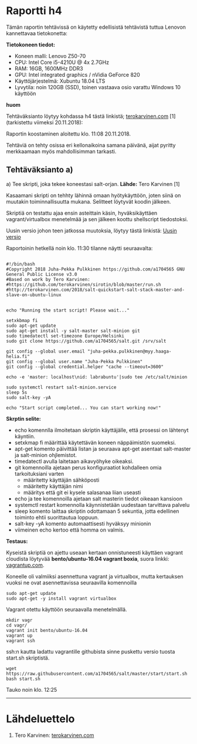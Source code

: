 # Raportti h4

Tämän raportin tehtävissä on käytetty edellisistä tehtävistä tuttua Lenovon kannettavaa tietokonetta:


**Tietokoneen tiedot:**

* Koneen malli: Lenovo Z50-70
* CPU: Intel Core i5-4210U @ 4x 2.7GHz
* RAM: 16GB, 1600MHz DDR3
* GPU: Intel integrated graphics / nVidia GeForce 820
* Käyttöjärjestelmä: Xubuntu 18.04 LTS
* Lyvytila: noin 120GB (SSD), toinen vastaava osio varattu Windows 10 käyttöön


**huom**

Tehtäväksianto löytyy kohdassa h4 tästä linkistä; [terokarvinen.com](http://terokarvinen.com/2018/aikataulu-%e2%80%93-palvelinten-hallinta-ict4tn022-3004-ti-ja-3002-to-%e2%80%93-loppukevat-2018-5p) [1] (tarkistettu viimeksi 20.11.2018):



Raportin koostaminen aloitettu klo. 11:08 20.11.2018.

Tehtäviä on tehty osissa eri kellonaikoina samana päivänä, aijat pyritty merkkaamaan myös mahdollisimman tarkasti.


## Tehtäväksianto a)

a) Tee skripti, joka tekee koneestasi salt-orjan. **Lähde:** Tero Karvinen [1]


Kasaamani skripti on tehhty lähinnä omaan hyötykäyttöön, joten siinä on muutakin toiminnallisuutta mukana. Selitteet löytyvät koodin jälkeen.


Skriptiä on testattu ajaa ensin asteittain käsin, hyväksikäyttäen vagrant/virtualbox menetelmää ja sen jälkeen koottu shellscript tiedostoksi.

Uusin versio johon teen jatkossa muutoksia, löytyy tästä linkistä: [Uusin versio](https://raw.githubusercontent.com/a1704565/salt/master/start/start.sh)



Raportoinin hetkellä noin klo. 11:30 tilanne näytti seuraavalta:

```Shell

#!/bin/bash
#Copyright 2018 Juha-Pekka Pulkkinen https://github.com/a1704565 GNU General Public License v3.0
#Based on work by Tero Karvinen:
#https://github.com/terokarvinen/sirotin/blob/master/run.sh
#http://terokarvinen.com/2018/salt-quickstart-salt-stack-master-and-slave-on-ubuntu-linux


echo "Running the start script! Please wait..."

setxkbmap fi
sudo apt-get update
sudo apt-get install -y salt-master salt-minion git
sudo timedatectl set-timezone Europe/Helsinki
sudo git clone https://github.com/a1704565/salt.git /srv/salt

git config --global user.email "juha-pekka.pulkkinen@myy.haaga-helia.fi"
git config --global user.name "Juha-Pekka Pulkkinen"
git config --global credential.helper "cache --timeout=3600"

echo -e 'master: localhost\nid: labrabuntu'|sudo tee /etc/salt/minion

sudo systemctl restart salt-minion.service
sleep 5s
sudo salt-key -yA

echo "Start script completed... You can start working now!"

```

**Skrptin selite:**

* echo komennlla ilmoitetaan skriptin käyttäjälle, että prosessi on lähtenyt käyntiin.
* setxkmap fi määrittää käytettävän koneen näppäimistön suomeksi.
* apt-get komento päivittää listan ja seuraava apt-get asentaat salt-master ja salt-minion ohjlemistot.
* timedatectl avulla laitetaan aikavyöhyke oikeaksi.
* git komennoilla ajetaan perus konfiguraatiot kohdalleen omia tarkoituksiani varten
	* määritetty käyttäjän sähköposti
	* määritetty käyttäjän nimi
	* määritys että git ei kysele salasanaa liian useasti
* echo ja tee komennoilla ajetaan salt masterin tiedot oikeaan kansioon
* systemctl restart komennolla käynnistetään uudestaan tarvittava palvelu
* sleep komento laittaa skriptin odottamaan 5 sekuntia, jotta edellinen toiminto ehtii suorittautua loppuun.
* salt-key -yA komento automaattisesti hyväksyy minionin
* viimeinen echo kertoo että homma on valmis.


**Testaus:**

Kyseistä skriptiä on ajettu useaan kertaan onnistuneesti käyttäen vagrant cloudista löytyvää **bento/ubuntu-16.04 vagrant boxia**, suora linkki: [vagrantup.com](https://app.vagrantup.com/bento/boxes/ubuntu-16.04).

Koneelle oli valmiiksi asennettuna vagrant ja virtualbox, mutta kertauksen vuoksi ne ovat asennettavissa seuraavilla komennoilla

```Shell
sudo apt-get update
sudo apt-get -y install vagrant virtualbox
```

Vagrant otettu käyttöön seuraavalla menetelmällä.
```
mkdir vagr
cd vagr/
vagrant init bento/ubuntu-16.04
vagrant up
vagrant ssh
```

ssh:n kautta ladattu vagrantille githubista sinne puskettu versio tuosta start.sh skriptistä.

```ssh
wget https://raw.githubusercontent.com/a1704565/salt/master/start/start.sh
bash start.sh
``` 

Tauko noin klo. 12:25



---
# Lähdeluettelo

1. Tero Karvinen: [terokarvinen.com](http://terokarvinen.com/2018/aikataulu-%e2%80%93-palvelinten-hallinta-ict4tn022-3004-ti-ja-3002-to-%e2%80%93-loppukevat-2018-5p)
